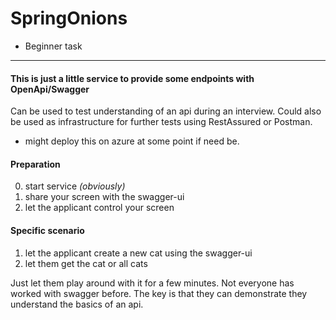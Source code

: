 # SpringOnions

- Beginner task
----

#### This is just a little service to provide some endpoints with OpenApi/Swagger

Can be used to test understanding of an api during an interview.
Could also be used as infrastructure for further tests using RestAssured or Postman.

- might deploy this on azure at some point if need be.

#### Preparation
0. start service _(obviously)_
1. share your screen with the swagger-ui
2. let the applicant control your screen

#### Specific scenario

1. let the applicant create a new cat using the swagger-ui
2. let them get the cat or all cats

Just let them play around with it for a few minutes. 
Not everyone has worked with swagger before. 
The key is that they can demonstrate they understand the basics of an api.